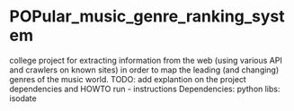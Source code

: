 # POPular_music_genre_ranking_system
college project for extracting information from the web (using various API and crawlers on known sites) in order to map the leading (and changing) genres of the music world.
TODO: add explantion on the project dependencies and HOWTO run - instructions
Dependencies:
    python libs:
        isodate
